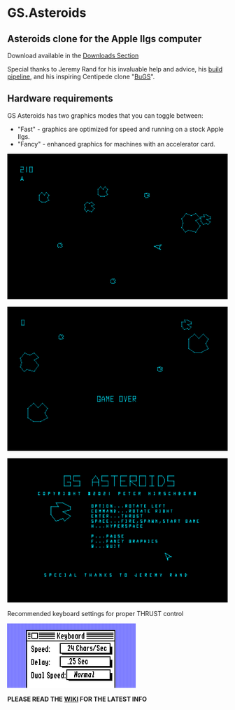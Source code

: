 # GS.Asteroids
## Asteroids clone for the Apple IIgs computer

Download available in the [Downloads Section](https://github.com/peterhirschberg/GS.Asteroids/releases)

Special thanks to Jeremy Rand for his invaluable help and advice, his [build pipeline](https://github.com/jeremysrand/Apple2BuildPipeline), and his inspiring Centipede clone "[BuGS](https://github.com/jeremysrand/BuGS)".

## Hardware requirements

GS Asteroids has two graphics modes that you can toggle between:
 - "Fast" - graphics are optimized for speed and running on a stock Apple IIgs.
 - "Fancy" - enhanced graphics for machines with an accelerator card.

![Screenshot](/screenshot1.png)

![Screenshot](/screenshot2.png)

![Screenshot](/screenshot3.png)

Recommended keyboard settings for proper THRUST control

![Keyboard Settings](/keyboard.png)

**PLEASE READ THE [WIKI](https://github.com/peterhirschberg/GS.Asteroids/wiki) FOR THE LATEST INFO**
